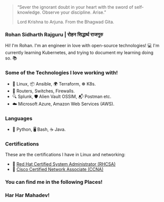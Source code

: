 > “Sever the ignorant doubt in your heart with the sword of self-knowledge. Observe your discipline. Arise.”
>
>  Lord Krishna to Arjuna. From the Bhagwad Gita.

### Rohan Sidharth Rajguru | रोहन सिद्धार्थ राजगुरु

Hi! I'm Rohan. I'm an engineer in love with open-source technologies! 💻
I'm currently learning Kubernetes, and trying to document my learning doing so. 📚

### Some of the Technologies I love working with!

- 🐧 Linux, 📦 Ansible, 🌍 Terraform, ☸️ K8s.
- 📡 Routers, Switches, Firewalls.
- 🔍 Splunk, 🛡️ Alien Vault OSSIM, 📬 Postman etc.
- ☁️ Microsoft Azure, Amazon Web Services (AWS).

### Languages 

- 🐍 Python, 🖥️ Bash, ☕ Java.

### Certifications 

These are the certifications I have in Linux and networking:
- 🏅 [Red Hat Certified System Administrator (RHCSA)](https://www.credly.com/badges/458ef1a7-a787-4fe8-ad32-4f7f28cc3f86/public_url)
- 🥇 [Cisco Certified Network Associate (CCNA)](https://www.credly.com/badges/a4ebceb9-04df-49d0-bc95-5c61f9bcf779/linked_in_profile)

### You can find me in the following Places!



### Har Har Mahadev!


